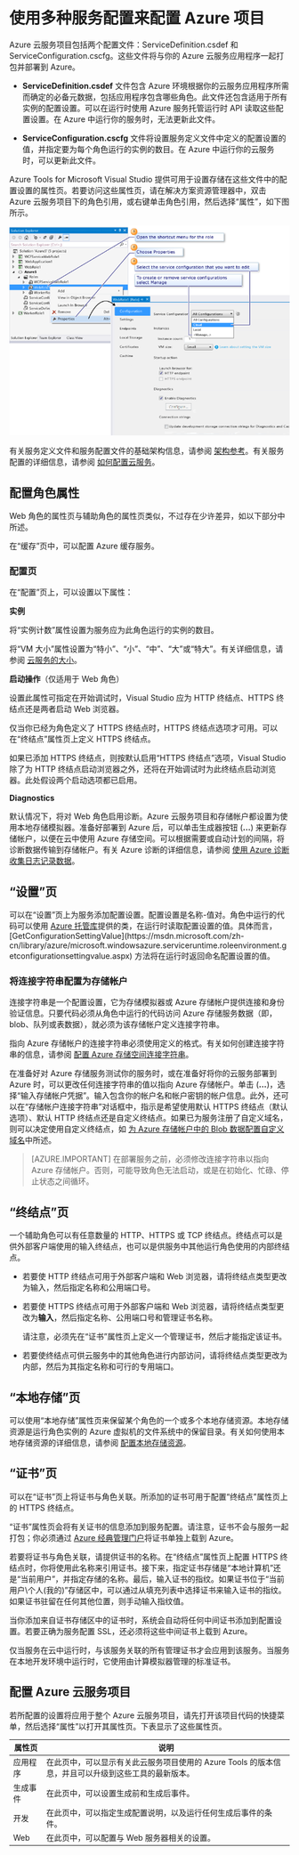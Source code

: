 <properties
   pageTitle="使用多种服务配置来配置 Azure 项目 | Azure"
   description="了解如何通过更改 ServiceDefinition.csdef 和 ServiceConfiguration.cscfg 文件来配置 Azure 云服务项目。"
   services="visual-studio-online"
   documentationCenter="na"
   authors="TomArcher"
   manager="douge"
   editor="" />
<tags
   ms.service="multiple"
   ms.date="05/08/2016"
   wacn.date="06/20/2016" />

# 使用多种服务配置来配置 Azure 项目

Azure 云服务项目包括两个配置文件：ServiceDefinition.csdef 和 ServiceConfiguration.cscfg。这些文件将与你的 Azure 云服务应用程序一起打包并部署到 Azure。

- **ServiceDefinition.csdef** 文件包含 Azure 环境根据你的云服务应用程序所需而确定的必备元数据，包括应用程序包含哪些角色。此文件还包含适用于所有实例的配置设置。可以在运行时使用 Azure 服务托管运行时 API 读取这些配置设置。在 Azure 中运行你的服务时，无法更新此文件。

- **ServiceConfiguration.cscfg** 文件将设置服务定义文件中定义的配置设置的值，并指定要为每个角色运行的实例的数目。在 Azure 中运行你的云服务时，可以更新此文件。

Azure Tools for Microsoft Visual Studio 提供可用于设置存储在这些文件中的配置设置的属性页。若要访问这些属性页，请在解决方案资源管理器中，双击 Azure 云服务项目下的角色引用，或右键单击角色引用，然后选择“属性”，如下图所示。

![VS\_Solution\_Explorer\_Roles\_Properties](./media/vs-azure-tools-multiple-services-project-configurations/IC784076.png)

有关服务定义文件和服务配置文件的基础架构信息，请参阅 [架构参考](https://msdn.microsoft.com/zh-cn/library/azure/dd179398.aspx)。有关服务配置的详细信息，请参阅 [如何配置云服务](/documentation/articles/cloud-services-how-to-configure)。

## 配置角色属性

Web 角色的属性页与辅助角色的属性页类似，不过存在少许差异，如以下部分中所述。

在“缓存”页中，可以配置 Azure 缓存服务。

### 配置页

在“配置”页上，可以设置以下属性：

**实例**

将“实例计数”属性设置为服务应为此角色运行的实例的数目。

将“VM 大小”属性设置为“特小”、“小”、“中”、“大”或“特大”。有关详细信息，请参阅 [云服务的大小](/documentation/articles/cloud-services-sizes-specs)。

**启动操作**（仅适用于 Web 角色）

设置此属性可指定在开始调试时，Visual Studio 应为 HTTP 终结点、HTTPS 终结点还是两者启动 Web 浏览器。

仅当你已经为角色定义了 HTTPS 终结点时，HTTPS 终结点选项才可用。可以在“终结点”属性页上定义 HTTPS 终结点。

如果已添加 HTTPS 终结点，则按默认启用“HTTPS 终结点”选项，Visual Studio 除了为 HTTP 终结点启动浏览器之外，还将在开始调试时为此终结点启动浏览器。此处假设两个启动选项都已启用。

**Diagnostics**

默认情况下，将对 Web 角色启用诊断。Azure 云服务项目和存储帐户都设置为使用本地存储模拟器。准备好部署到 Azure 后，可以单击生成器按钮 (**…**) 来更新存储帐户，以便在云中使用 Azure 存储空间。可以根据需要或自动计划的间隔，将诊断数据传输到存储帐户。有关 Azure 诊断的详细信息，请参阅 [使用 Azure 诊断收集日志记录数据](/documentation/articles/cloud-services-dotnet-diagnostics/)。

## “设置”页

可以在“设置”页上为服务添加配置设置。配置设置是名称-值对。角色中运行的代码可以使用 [Azure 托管库](https://msdn.microsoft.com/zh-cn/library/azure/dn602775(v=azure.11).aspx)提供的类，在运行时读取配置设置的值。具体而言，[GetConfigurationSettingValue](https://msdn.microsoft.com/zh-cn/library/azure/microsoft.windowsazure.serviceruntime.roleenvironment.getconfigurationsettingvalue.aspx) 方法将在运行时返回命名配置设置的值。

### 将连接字符串配置为存储帐户

连接字符串是一个配置设置，它为存储模拟器或 Azure 存储帐户提供连接和身份验证信息。只要代码必须从角色中运行的代码访问 Azure 存储服务数据（即，blob、队列或表数据），就必须为该存储帐户定义连接字符串。

指向 Azure 存储帐户的连接字符串必须使用定义的格式。有关如何创建连接字符串的信息，请参阅 [配置 Azure 存储空间连接字符串](/documentation/articles/storage-configure-connection-string)。

在准备好对 Azure 存储服务测试你的服务时，或在准备好将你的云服务部署到 Azure 时，可以更改任何连接字符串的值以指向 Azure 存储帐户。单击 (**…**)，选择“输入存储帐户凭据”。输入包含你的帐户名和帐户密钥的帐户信息。此外，还可以在“存储帐户连接字符串”对话框中，指示是希望使用默认 HTTPS 终结点（默认选项）、默认 HTTP 终结点还是自定义终结点。如果已为服务注册了自定义域名，则可以决定使用自定义终结点，如 [为 Azure 存储帐户中的 Blob 数据配置自定义域名](/documentation/articles/storage-custom-domain-name)中所述。

>[AZURE.IMPORTANT] 在部署服务之前，必须修改连接字符串以指向 Azure 存储帐户。否则，可能导致角色无法启动，或是在初始化、忙碌、停止状态之间循环。

## “终结点”页

一个辅助角色可以有任意数量的 HTTP、HTTPS 或 TCP 终结点。终结点可以是供外部客户端使用的输入终结点，也可以是供服务中其他运行角色使用的内部终结点。

- 若要使 HTTP 终结点可用于外部客户端和 Web 浏览器，请将终结点类型更改为输入，然后指定名称和公用端口号。

- 若要使 HTTPS 终结点可用于外部客户端和 Web 浏览器，请将终结点类型更改为**输入**，然后指定名称、公用端口号和管理证书名称。

    请注意，必须先在“证书”属性页上定义一个管理证书，然后才能指定该证书。

- 若要使终结点可供云服务中的其他角色进行内部访问，请将终结点类型更改为内部，然后为其指定名称和可行的专用端口。

## “本地存储”页

可以使用“本地存储”属性页来保留某个角色的一个或多个本地存储资源。本地存储资源是运行角色实例的 Azure 虚拟机的文件系统中的保留目录。有关如何使用本地存储资源的详细信息，请参阅 [配置本地存储资源](/documentation/articles/cloud-services-configure-local-storage-resources)。

## “证书”页

可以在“证书”页上将证书与角色关联。所添加的证书可用于配置“终结点”属性页上的 HTTPS 终结点。

“证书”属性页会将有关证书的信息添加到服务配置。请注意，证书不会与服务一起打包；你必须通过 [Azure 经典管理门户](http://manage.windowsazure.cn)将证书单独上载到 Azure。

若要将证书与角色关联，请提供证书的名称。在“终结点”属性页上配置 HTTPS 终结点时，你将使用此名称来引用证书。接下来，指定证书存储是“本地计算机”还是“当前用户”，并指定存储的名称。最后，输入证书的指纹。如果证书位于“当前用户\\个人(我的)”存储区中，可以通过从填充列表中选择证书来输入证书的指纹。如果证书驻留在任何其他位置，则手动输入指纹值。

当你添加来自证书存储区中的证书时，系统会自动将任何中间证书添加到配置设置。若要正确为服务配置 SSL，还必须将这些中间证书上载到 Azure。

仅当服务在云中运行时，与该服务关联的所有管理证书才会应用到该服务。当服务在本地开发环境中运行时，它使用由计算模拟器管理的标准证书。

## 配置 Azure 云服务项目

若所配置的设置将应用于整个 Azure 云服务项目，请先打开该项目代码的快捷菜单，然后选择“属性”以打开其属性页。下表显示了这些属性页。

|属性页|说明|
|---|---|
|应用程序|在此页中，可以显示有关此云服务项目使用的 Azure Tools 的版本信息，并且可以升级到这些工具的最新版本。|
|生成事件|在此页中，可以设置生成前和生成后事件。|
|开发|在此页中，可以指定生成配置说明，以及运行任何生成后事件的条件。|
|Web|在此页中，可以配置与 Web 服务器相关的设置。|

<!---HONumber=Mooncake_0509_2016-->